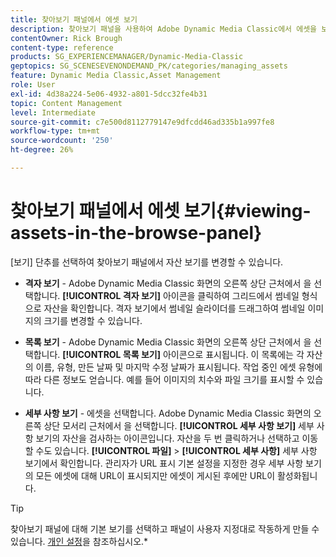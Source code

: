 ```yaml
---
title: 찾아보기 패널에서 에셋 보기
description: 찾아보기 패널을 사용하여 Adobe Dynamic Media Classic에서 에셋을 보는 방법에 대해 알아봅니다.
contentOwner: Rick Brough
content-type: reference
products: SG_EXPERIENCEMANAGER/Dynamic-Media-Classic
geptopics: SG_SCENESEVENONDEMAND_PK/categories/managing_assets
feature: Dynamic Media Classic,Asset Management
role: User
exl-id: 4d38a224-5e06-4932-a801-5dcc32fe4b31
topic: Content Management
level: Intermediate
source-git-commit: c7e500d8112779147e9dfcdd46ad335b1a997fe8
workflow-type: tm+mt
source-wordcount: '250'
ht-degree: 26%

---
```


# 찾아보기 패널에서 에셋 보기{#viewing-assets-in-the-browse-panel}

[보기] 단추를 선택하여 찾아보기 패널에서 자산 보기를 변경할 수 있습니다.

* **격자 보기** - Adobe Dynamic Media Classic 화면의 오른쪽 상단 근처에서 을 선택합니다. **[!UICONTROL 격자 보기]** 아이콘을 클릭하여 그리드에서 썸네일 형식으로 자산을 확인합니다. 격자 보기에서 썸네일 슬라이더를 드래그하여 썸네일 이미지의 크기를 변경할 수 있습니다.

* **목록 보기** - Adobe Dynamic Media Classic 화면의 오른쪽 상단 근처에서 을 선택합니다. **[!UICONTROL 목록 보기]** 아이콘으로 표시됩니다. 이 목록에는 각 자산의 이름, 유형, 만든 날짜 및 마지막 수정 날짜가 표시됩니다. 작업 중인 에셋 유형에 따라 다른 정보도 얻습니다. 예를 들어 이미지의 치수와 파일 크기를 표시할 수 있습니다.

* **세부 사항 보기** - 에셋을 선택합니다. Adobe Dynamic Media Classic 화면의 오른쪽 상단 모서리 근처에서 을 선택합니다. **[!UICONTROL 세부 사항 보기]** 세부 사항 보기의 자산을 검사하는 아이콘입니다. 자산을 두 번 클릭하거나 선택하고 이동할 수도 있습니다. **[!UICONTROL 파일]** > **[!UICONTROL 세부 사항]** 세부 사항 보기에서 확인합니다. 관리자가 URL 표시 기본 설정을 지정한 경우 세부 사항 보기의 모든 에셋에 대해 URL이 표시되지만 에셋이 게시된 후에만 URL이 활성화됩니다.

>[!TIP]
>
>찾아보기 패널에 대해 기본 보기를 선택하고 패널이 사용자 지정대로 작동하게 만들 수 있습니다. [개인 설정](personal-setup.md#personal_setup)을 참조하십시오.*
